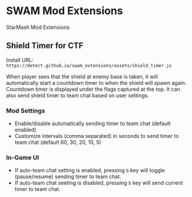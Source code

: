 # SWAM Mod Extensions
StarMash Mod Extensions

## Shield Timer for CTF

Install URL: `https://detect.github.io/swam_extensions/assets/shield_timer.js`

When player sees that the shield at enemy base is taken, it will automatically start a countdown timer to when the shield will spawn again. Countdown timer is displayed under the flags captured at the top. It can also send shield timer to team chat based on user settings.

### Mod Settings

- Enable/disable automatically sending timer to team chat (default enabled)
- Customize intervals (comma separated) in seconds to send timer to team chat (default 60, 30, 20, 10, 5)

### In-Game UI
- If auto-team chat setting is enabled, pressing `b` key will toggle (pause/resume) sending timer to team chat.
- If auto-team chat seeting is disabled, pressing `b` key will send current timer to team chat.
